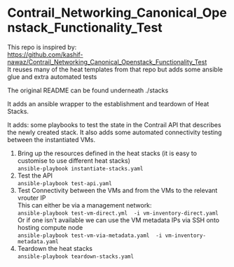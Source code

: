 # Contrail_Networking_Canonical_Openstack_Functionality_Test

This repo is inspired by:  
https://github.com/kashif-nawaz/Contrail_Networking_Canonical_Openstack_Functionality_Test  
It reuses many of the heat templates from that repo but adds some ansible glue and extra automated tests

The original README can be found underneath ./stacks

It adds an ansible wrapper to the establishment and teardown of Heat Stacks.

It adds: some playbooks to test the state in the Contrail API that describes the newly created stack.  It also adds some automated connectivity testing between the instantiated VMs.

1) Bring up the resources defined in the heat stacks (it is easy to customise to use different heat stacks)  
`ansible-playbook instantiate-stacks.yaml`
2) Test the API  
`ansible-playbook test-api.yaml`
3) Test Connectivity between the VMs and from the VMs to the relevant vrouter IP   
   This can either be via a management network:   
`ansible-playbook test-vm-direct.yml  -i vm-inventory-direct.yaml`  
  Or if one isn't available we can use the VM metadata IPs via SSH onto hosting compute node  
`ansible-playbook test-vm-via-metadata.yaml  -i vm-inventory-metadata.yaml`  
4) Teardown the heat stacks  
`ansible-playbook teardown-stacks.yaml`
